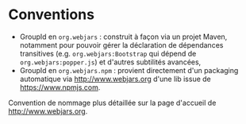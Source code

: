 # Conventions

- GroupId en `org.webjars`&nbsp;: construit à façon via un projet Maven, notamment pour pouvoir gérer la déclaration de dépendances transitives (e.g. `org.webjars:Bootstrap` qui dépend de `org.webjars:popper.js`) et d'autres subtilités avancées,
- GroupId en `org.webjars.npm`&nbsp;: provient directement d'un packaging automatique via http://www.webjars.org d'une lib issue de https://www.npmjs.com.

Convention de nommage plus détaillée sur la page d'accueil de http://www.webjars.org.